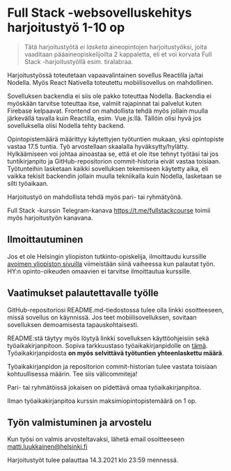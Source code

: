 # Full Stack -websovelluskehitys harjoitustyö 1-10 op

> Tätä harjoitustyötä *ei lasketa* aineopintojen harjoitustyöksi, joita vaaditaan pääaineopiskelijoilta 2 kappaletta, eli et voi korvata Full Stack -harjoitustyöllä esim. tiralabraa.

Harjoitustyössä toteutetaan vapaavalintainen sovellus Reactilla ja/tai Nodella. Myös React Nativella toteutettu mobiilisovellus on mahdollinen.

Sovelluksen backendia ei siis ole pakko toteuttaa Nodella. Backendia ei myöskään tarvitse toteuttaa itse, valmiit rajapinnat tai palvelut kuten Firebase kelpaavat. Frontend on mahdollista tehdä myös jollain muulla järkevällä tavalla kuin Reactilla, esim. Vue.js:llä. Tällöin olisi hyvä jos sovelluksella olisi Nodella tehty backend.

Opintopistemäärä määrittyy käytettyjen työtuntien mukaan, yksi opintopiste vastaa 17.5 tuntia. Työ arvostellaan skaalalla hyväksytty/hylätty. Hylkäämiseen voi johtaa ainoastaa se, että et ole itse tehnyt työtäsi tai jos tuntikirjanpito ja GitHub-repositorion commit-historia eivät vastaa toisiaan. Työtunteihin lasketaan kaikki sovelluksen tekemiseen käytetty aika, eli vaikka tekisit backendin jollain muulla tekniikalla kuin Nodella, lasketaan se silti työaikaan.

Harjoitustyö on mahdollista tehdä myös pari- tai ryhmätyönä.

Full Stack -kurssin Telegram-kanava https://t.me/fullstackcourse toimii myös harjoitustyön kanavana.

## Ilmoittautuminen

Jos et ole Helsingin yliopiston tutkinto-opiskelija, ilmoittaudu kurssille [avoimen yliopiston sivuilla](https://courses.helsinki.fi/en/aytkt21010/133171831) viimeistään siinä vaiheessa kun palautat työn. HY:n opinto-oikeuden omaavien ei tarvitse ilmoittautua kurssille.

## Vaatimukset palautettavalle työlle

GitHub-repositoriosi README.md-tiedostossa tulee olla linkki osoitteeseen, missä sovellus on käynnissä. Jos teet mobiilisovelluksen, sovitaan sovelluksen demoamisesta tapauskohtaisesti.

README:stä täytyy myös löytyä linkki sovelluksen käyttöohjeisiin sekä työaikakirjanpitoon. Sopiva tarkkuustaso työaikakirjanpidolle on [tämä](https://github.com/mluukkai/OtmTodoApp/blob/master/dokumentaatio/tuntikirjanpito.md). Työaikakirjanpidosta **on myös selvittävä työtuntien yhteenlaskettu määrä**.

Työaikakirjanpidon ja repositorion commit-historian tulee vastata toisiaan kohtuullisessa määrin. Tee siis välicommiteja!

Pari- tai ryhmätöissä jokaisen on pidettävä omaa työaikakirjanpitoa.

Ilman työaikakirjanpitoa kurssin maksimiopintopistemäärä on 1 op.

## Työn valmistuminen ja arvostelu

Kun työsi on valmis arvosteltavaksi, lähetä email osoitteeseen matti.luukkainen@helsinki.fi

Harjoitustyöt tulee palauttaa 14.3.2021 klo 23:59 mennessä.
